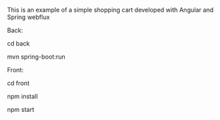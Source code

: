 This is an example of a simple shopping cart developed with Angular and Spring webflux


Back:

cd back

mvn spring-boot:run

Front:

cd front

npm install

npm start
